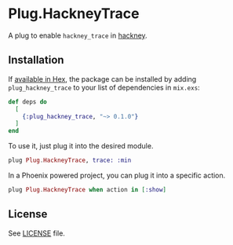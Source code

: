 # Plug.HackneyTrace

A plug to enable `hackney_trace` in [hackney](https://github.com/benoitc/hackney).

## Installation

If [available in Hex](https://hex.pm/docs/publish), the package can be installed
by adding `plug_hackney_trace` to your list of dependencies in `mix.exs`:

```elixir
def deps do
  [
    {:plug_hackney_trace, "~> 0.1.0"}
  ]
end
```

To use it, just plug it into the desired module.

```elixir
plug Plug.HackneyTrace, trace: :min
```

In a Phoenix powered project, you can plug it into a specific action.

```elixir
plug Plug.HackneyTrace when action in [:show]
```

## License

See [LICENSE](https://github.com/ishikawa/plug_hackney_trace/blob/master/LICENSE) file.
